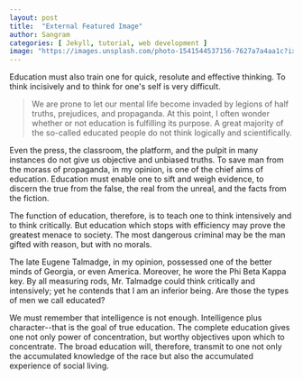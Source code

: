 ```yaml
---
layout: post
title:  "External Featured Image"
author: Sangram
categories: [ Jekyll, tutorial, web development ]
image: "https://images.unsplash.com/photo-1541544537156-7627a7a4aa1c?ixlib=rb-0.3.5&ixid=eyJhcHBfaWQiOjEyMDd9&s=a20c472bc23308e390c8ffae3dd90c60&auto=format&fit=crop&w=750&q=80"
---
```

Education must also train one for quick, resolute and effective thinking. To think incisively and to think for one's self is very difficult. 

> We are prone to let our mental life become invaded by legions of half truths, prejudices, and propaganda. At this point, I often wonder whether or not education is fulfilling its purpose. A great majority of the so-called educated people do not think logically and scientifically. 

Even the press, the classroom, the platform, and the pulpit in many instances do not give us objective and unbiased truths. To save man from the morass of propaganda, in my opinion, is one of the chief aims of education. Education must enable one to sift and weigh evidence, to discern the true from the false, the real from the unreal, and the facts from the fiction.

The function of education, therefore, is to teach one to think intensively and to think critically. But education which stops with efficiency may prove the greatest menace to society. The most dangerous criminal may be the man gifted with reason, but with no morals.

The late Eugene Talmadge, in my opinion, possessed one of the better minds of Georgia, or even America. Moreover, he wore the Phi Beta Kappa key. By all measuring rods, Mr. Talmadge could think critically and intensively; yet he contends that I am an inferior being. Are those the types of men we call educated?

We must remember that intelligence is not enough. Intelligence plus character--that is the goal of true education. The complete education gives one not only power of concentration, but worthy objectives upon which to concentrate. The broad education will, therefore, transmit to one not only the accumulated knowledge of the race but also the accumulated experience of social living.

